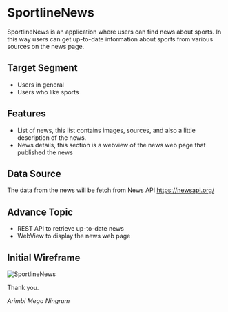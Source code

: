 # SportlineNews

SportlineNews is an application where users can find news about sports. In this way users can get up-to-date information about sports from various sources on the news page.

## Target Segment
- Users in general
- Users who like sports

## Features
- List of news, this list contains images, sources, and also a little description of the news.
- News details, this section is a webview of the news web page that published the news

## Data Source
The data from the news will be fetch from News API https://newsapi.org/

## Advance Topic
- REST API to retrieve up-to-date news
- WebView to display the news web page

## Initial Wireframe
![SportlineNews](https://github.com/mekas/mb1313600022/blob/master/1313617003/SpotlineNews.png)

Thank you.

*Arimbi Mega Ningrum*

